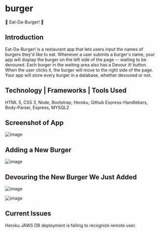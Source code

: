 # burger

🍔 Eat-Da-Burger! 🍔 

## Introduction
Eat-Da-Burger! is a restaurant app that lets users input the names of burgers they'd like to eat.
Whenever a user submits a burger's name, your app will display the burger on the left side of the page -- waiting to be devoured.
Each burger in the waiting area also has a Devour it! button. When the user clicks it, the burger will move to the right side of the page.
Your app will store every burger in a database, whether devoured or not.

## Technology | Frameworks | Tools Used
HTML 5, CSS 3, Node, Bootstrap, Heroku, Github
Express-Handlebars, Body-Parser, Express, MYSQL2

## Screenshot of App
![image](https://user-images.githubusercontent.com/35242379/41885398-72380c10-78bd-11e8-848d-d9cd4bd37104.png)

## Adding a New Burger
![image](https://user-images.githubusercontent.com/35242379/41886434-f6741010-78c1-11e8-9565-bf7b54cbfc05.png)

## Devouring the New Burger We Just Added
![image](https://user-images.githubusercontent.com/35242379/41886497-3a13f11e-78c2-11e8-98a3-9603ec2821a8.png)

![image](https://user-images.githubusercontent.com/35242379/41886538-6145929c-78c2-11e8-93bc-a30b0f669549.png)

## Current Issues
Heroku JAWS DB deployment is failing to recognize remote user.

